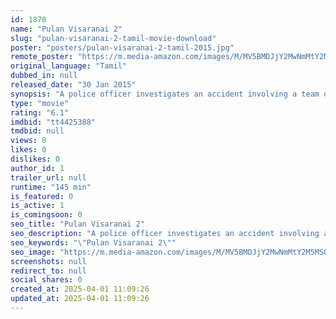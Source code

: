 ```yaml
---
id: 1870
name: "Pulan Visaranai 2"
slug: "pulan-visaranai-2-tamil-movie-download"
poster: "posters/pulan-visaranai-2-tamil-2015.jpg"
remote_poster: "https://m.media-amazon.com/images/M/MV5BMDJjY2MwNmMtY2M5MS00MzZhLThmOTAtNzk2NDcxODg4YTVmXkEyXkFqcGdeQXVyMTEzNzg0Mjkx._V1_SX300.jpg"
original_language: "Tamil"
dubbed_in: null
released_date: "30 Jan 2015"
synopsis: "A police officer investigates an accident involving a team of workers at a petroleum plant whose bus has fallen into a ravine."
type: "movie"
rating: "6.1"
imdbid: "tt4425388"
tmdbid: null
views: 0
likes: 0
dislikes: 0
author_id: 1
trailer_url: null
runtime: "145 min"
is_featured: 0
is_active: 1
is_comingsoon: 0
seo_title: "Pulan Visaranai 2"
seo_description: "A police officer investigates an accident involving a team of workers at a petroleum plant whose bus has fallen into a ravine."
seo_keywords: "\"Pulan Visaranai 2\""
seo_image: "https://m.media-amazon.com/images/M/MV5BMDJjY2MwNmMtY2M5MS00MzZhLThmOTAtNzk2NDcxODg4YTVmXkEyXkFqcGdeQXVyMTEzNzg0Mjkx._V1_SX300.jpg"
screenshots: null
redirect_to: null
social_shares: 0
created_at: 2025-04-01 11:09:26
updated_at: 2025-04-01 11:09:26
---
```


